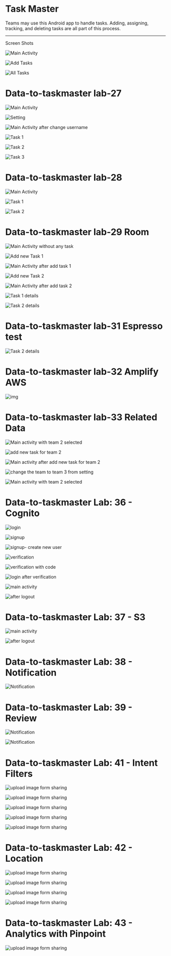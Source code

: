 # Task Master

Teams may use this Android app to handle tasks. Adding, assigning, tracking, and deleting tasks are all part of this process.


***

Screen Shots

![Main Activity](screenshots/myTasks.jpg)

![Add Tasks](screenshots/addTask.jpg)

![All Tasks](screenshots/allTasks.jpg)


# Data-to-taskmaster lab-27

![Main Activity](screenshots/lab-02/myTasks.jpg)

![Setting](screenshots/lab-02/setting.jpg)

![Main Activity after change username](screenshots/lab-02/myTaskAfterChangeUserName.jpg)

![Task 1](screenshots/lab-02/task1.jpg)

![Task 2](screenshots/lab-02/task2.jpg)

![Task 3](screenshots/lab-02/task3.jpg)

# Data-to-taskmaster lab-28

![Main Activity](screenshots/lab-03/HomePage.jpg)

![Task 1](screenshots/lab-03/task1.jpg)

![Task 2](screenshots/lab-03/task2.jpg)

# Data-to-taskmaster lab-29 Room

![Main Activity without any task](screenshots/lab-04/main_activity_without_any_task.jpg)

![Add new Task 1](screenshots/lab-04/add_new_task_1.jpg)

![Main Activity after add task 1](screenshots/lab-04/main_activity_after_add_task_1.jpg)

![Add new Task 2](screenshots/lab-04/add_new_task_2.jpg)

![Main Activity after add task 2](screenshots/lab-04/main_activity_after_add_task_2.jpg)

![Task 1 details](screenshots/lab-04/task_1_details.jpg)

![Task 2 details](screenshots/lab-04/task_2_details.jpg)

# Data-to-taskmaster lab-31 Espresso test

![Task 2 details](screenshots/Tests/tests.png)

# Data-to-taskmaster lab-32 Amplify AWS
 

![img](./Screenshot217.png)

# Data-to-taskmaster lab-33  Related Data

![Main activity with team 2 selected](screenshots/lab-33/team2selected.png)

![add new task for team 2 ](screenshots/lab-33/addNewTaskForTeam2.png)

![Main activity after add new task for team 2](screenshots/lab-33/afterAddNewTaskForTeam2.png)

![change the team to team 3 from setting](screenshots/lab-33/changeToTeam3.png)

![Main activity with team 2 selected](screenshots/lab-33/team3selected.png)


# Data-to-taskmaster Lab: 36 - Cognito

![login](screenshots/lab-36/login.png)

![signup](screenshots/lab-36/signup.png)

![signup- create new user](screenshots/lab-36/signup_newUser.png)

![verification](screenshots/lab-36/verification.png)

![verification with code](screenshots/lab-36/verification_code.png)

![login after verification](screenshots/lab-36/loginWithUser.png)

![main activity](screenshots/lab-36/mainActivity_with_username_logout.png)

![after logout ](screenshots/lab-36/login.png)

# Data-to-taskmaster Lab: 37 - S3

![main activity](screenshots/lab-37/Screenshot(227).png)

![after logout ](screenshots/lab-37/Screenshot(228).png)

# Data-to-taskmaster Lab: 38 - Notification

![Notification](screenshots/lab-38/Screenshot(231).png)


# Data-to-taskmaster Lab: 39 - Review

![Notification](screenshots/lab-39/Screenshot(232).png)

![Notification](screenshots/lab-39/Screenshot(233).png)

# Data-to-taskmaster Lab: 41 - Intent Filters

![upload image form sharing](screenshots/lab-41/Screenshot(234).png)

![upload image form sharing](screenshots/lab-41/Screenshot(236).png)

![upload image form sharing](screenshots/lab-41/Screenshot(238).png)

![upload image form sharing](screenshots/lab-41/Screenshot(239).png)

![upload image form sharing](screenshots/lab-41/Screenshot(240).png)

# Data-to-taskmaster Lab: 42 - Location

![upload image form sharing](screenshots/lab-42/Screenshot(241).png)

![upload image form sharing](screenshots/lab-42/Screenshot(242).png)

![upload image form sharing](screenshots/lab-42/Screenshot(243).png)

![upload image form sharing](screenshots/lab-42/Screenshot(244).png)

# Data-to-taskmaster Lab: 43 - Analytics with Pinpoint

![upload image form sharing](screenshots/lab-43/Screenshot(246).png)